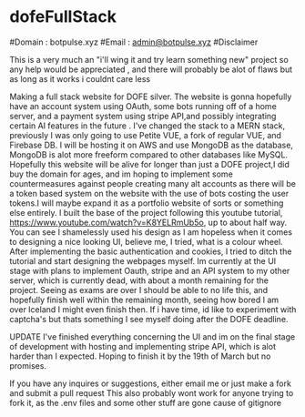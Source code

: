 # dofeFullStack
#Domain : botpulse.xyz
#Email : admin@botpulse.xyz
#Disclaimer

This is a very much an "i'll wing it and try learn something new" project so any help would be appreciated , and there will probably be alot of flaws but as long as it works i couldnt care less

Making a full stack website for DOFE silver. The website is gonna hopefully have an account system using OAuth, some bots running off of a home server, and a payment system using stripe API,and possibly integrating certain AI features in the future . I've changed the stack to a MERN stack, previously I was only going to use Petite VUE, a fork of regular VUE, and Firebase DB. I will be hosting it on AWS and use MongoDB as the database, MongoDB is alot more freeform compared to other databases like MySQL. Hopefully this website will be alive for longer than just a DOFE project,I did buy the domain for ages, and im hoping to implement some countermeasures against people creating many alt accounts as there will be a token based system on the website with the use of bots costing the user tokens.I will maybe expand it as a portfolio website of sorts or something else entirely. I built the base of the project following this youtube tutorial, https://www.youtube.com/watch?v=K8YELRmUb5o, up to about half way. You can see I shamelessly used his design as I am hopeless when it comes to designing a nice looking UI, believe me, I tried, what is a colour wheel. After implementing the basic authentication and cookies, I tried to ditch the tutorial and start designing the webpages myself. Im currently at the UI stage with plans to implement Oauth, stripe and an API system to my other server, which is currently dead, with about a month remaining for the project. Seeing as exams are over I should be able to no life this, and hopefully finish well within the remaining month, seeing how bored I am over Iceland I might even finish then. If i have time, id like to experiment with captcha's but thats something I see myself doing after the DOFE deadline.

UPDATE
I've finished everything concerning the UI and im on the final stage of development with hosting and implementing stripe API, which is alot harder than I expected. Hoping to finish it by the 19th of March but no promises.

If you have any inquires or suggestions, either email me or just make a fork and submit a pull request
This also probably wont work for anyone trying to fork it, as the .env files and some other stuff are gone cause of gitignore
